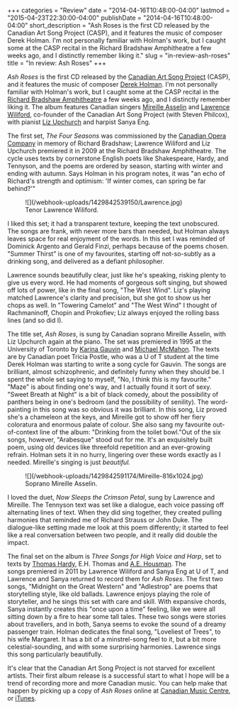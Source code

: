 +++
categories = "Review"
date = "2014-04-16T10:48:00-04:00"
lastmod = "2015-04-23T22:30:00-04:00"
publishDate = "2014-04-16T10:48:00-04:00"
short_description = "Ash Roses is the first CD released by the Canadian Art Song Project (CASP), and it features the music of composer Derek Holman. I'm not personally familiar with Holman's work, but I caught some at the CASP recital in the Richard Bradshaw Amphitheatre a few weeks ago, and I distinctly remember liking it."
slug = "in-review-ash-roses"
title = "In review: Ash Roses"
+++

_Ash Roses_ is the first CD released by the [Canadian Art Song Project](http://www.canadianartsongproject.ca/) (CASP), and it features the music of composer [Derek Holman](http://www.musiccentre.ca/node/37210/biography). I'm not personally familiar with Holman's work, but I caught some at the CASP recital in the [Richard Bradshaw Amphitheatre](http://www.coc.ca/performancesandtickets/freeconcertseries.aspx) a few weeks ago, and I distinctly remember liking it. The album features Canadian singers [Mireille Asselin](http://www.mireilleasselin.com/) and [Lawrence Wiliford](http://www.lawrencewiliford.com/), co-founder of the Canadian Art Song Project (with Steven Philcox), with pianist [Liz Upchurch](http://www.standrewsartscouncil.nb.ca/faculty/lizupchurch.htm) and harpist Sanya Eng.

The first set, _The Four Seasons_ was commissioned by the [Canadian Opera Company](http://www.coc.ca/) in memory of Richard Bradshaw; Lawrence Wiliford and Liz Upchurch premiered it in 2009 at the Richard Bradshaw Amphitheatre. The cycle uses texts by cornerstone English poets like Shakespeare, Hardy, and Tennyson, and the poems are ordered by season, starting with winter and ending with autumn. Says Holman in his program notes, it was "an echo of Richard's strength and optimism: 'If winter comes, can spring be far behind?'"

<figure data-type="image">
![](/webhook-uploads/1429842539150/Lawrence.jpg)
<figcaption>Tenor Lawrence Wiliford.</figcaption>
</figure>

I liked this set; it had a transparent texture, keeping the text unobscured. The songs are frank, with never more bars than needed, but Holman always leaves space for real enjoyment of the words. In this set I was reminded of Dominick Argento and Gerald Finzi, perhaps because of the poems chosen. "Summer Thirst" is one of my favourites, starting off not-so-subtly as a drinking song, and delivered as a defiant philosopher.

Lawrence sounds beautifully clear, just like he's speaking, risking plenty to give us every word. He had moments of gorgeous soft singing, but showed off lots of power, like in the final song, "The West Wind". Liz's playing matched Lawrence's clarity and precision, but she got to show us her chops as well. In "Towering Camelot" and "The West Wind" I thought of Rachmaninoff, Chopin and Prokofiev; Liz always enjoyed the rolling bass lines (and so did I).

The title set, _Ash Roses_, is sung by Canadian soprano Mireille Asselin, with Liz Upchurch again at the piano. The set was premiered in 1995 at the University of Toronto by [Karina Gauvin](http://karinagauvin.com/) and [Michael McMahon](http://www.mcgill.ca/music/about-us/bio/michael-mcmahon). The texts are by Canadian poet Tricia Postle, who was a U of T student at the time Derek Holman was starting to write a song cycle for Gauvin. The songs are brilliant, almost schizophrenic, and definitely funny when they should be. I spent the whole set saying to myself, "No, I think _this_ is my favourite." "Maze" is about finding one's way, and I actually found it sort of sexy. "Sweet Breath at Night" is a bit of black comedy, about the possibility of panthers being in one's bedroom (and the possibility of senility). The word-painting in this song was so obvious it was brilliant. In this song, Liz proved she's a chameleon at the keys, and Mireille got to show off her fiery coloratura and enormous palate of colour. She also sang my favourite out-of-context line of the album: "Drinking from the toilet bowl."Out of the six songs, however, "Arabesque" stood out for me. It's an exquisitely built poem, using old devices like threefold repetition and an ever-growing refrain. Holman sets it in no hurry, lingering over these words exactly as I needed. Mireille's singing is just _beautiful._

<figure data-type="image">
![](/webhook-uploads/1429842591174/Mireille-816x1024.jpg)
<figcaption>Soprano Mireille Asselin.</figcaption>
</figure>


I loved the duet, _Now Sleeps the Crimson Petal_, sung by Lawrence and Mireille. The Tennyson text was set like a dialogue, each voice passing off alternating lines of text. When they did sing together, they created pulling harmonies that reminded me of Richard Strauss or John Duke. The dialogue-like setting made me look at this poem differently; it started to feel like a real conversation between two people, and it really did double the impact.

The final set on the album is _Three Songs for High Voice and Harp_, set to texts by [Thomas Hardy](http://en.wikipedia.org/wiki/Thomas_Hardy), E.H. Thomas and [A.E. Housman](http://www.poets.org/poet.php/prmPID/631). The songs premiered in 2011 by Lawrence Wiliford and Sanya Eng at U of T, and Lawrence and Sanya returned to record them for _Ash Roses_. The first two songs, "Midnight on the Great Western" and "Adlestrop" are poems that storytelling style, like old ballads. Lawrence enjoys playing the role of storyteller, and he sings this set with care and skill. With expansive chords, Sanya instantly creates this "once upon a time" feeling, like we were all sitting down by a fire to hear some tall tales. These two songs were stories about travellers, and in both, Sanya seems to evoke the sound of a dreamy passenger train. Holman dedicates the final song, "Loveliest of Trees", to his wife Margaret. It has a bit of a minstrel-song feel to it, but a bit more celestial-sounding, and with some surprising harmonies. Lawrence sings this song particularly beautifully.

It's clear that the Canadian Art Song Project is not starved for excellent artists. Their first album release is a successful start to what I hope will be a trend of recording more and more Canadian music. You can help make that happen by picking up a copy of _Ash Roses_ online at [Canadian Music Centre](http://www.musiccentre.ca/node/81884), or [iTunes](https://itunes.apple.com/ca/album/holman-ash-roses/id840876792).
